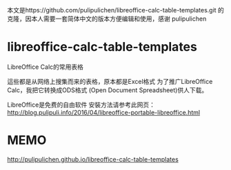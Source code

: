 本文是https://github.com/pulipulichen/libreoffice-calc-table-templates.git 的克隆，因本人需要一套简体中文的版本方便编辑和使用，感谢
pulipulichen

# libreoffice-calc-table-templates
LibreOffice Calc的常用表格

這些都是从网络上搜集而来的表格，原本都是Excel格式
为了推广LibreOffice Calc，我把它转换成ODS格式 (Open Document Spreadsheet)供人下载。

LibreOffice是免费的自由软件
安裝方法请参考此网页：http://blog.pulipuli.info/2016/04/libreoffice-portable-libreoffice.html

# MEMO
http://pulipulichen.github.io/libreoffice-calc-table-templates
